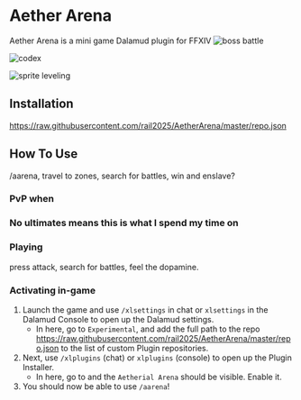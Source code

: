 # Aether Arena

Aether Arena is a mini game Dalamud plugin for FFXIV
![boss battle](https://github.com/user-attachments/assets/07299d89-6eba-490b-b100-99f25c0928bd)

![codex](https://github.com/user-attachments/assets/c9b61e43-f66f-4e02-8a89-f2cbcbb6590f)

![sprite leveling](https://github.com/user-attachments/assets/4e641534-c677-4256-bd0f-82521adad2ab)




## Installation

https://raw.githubusercontent.com/rail2025/AetherArena/master/repo.json
## How To Use
/aarena, travel to zones, search for battles, win and enslave?
### PvP when


### No ultimates means this is what I spend my time on


### Playing

press attack, search for battles, feel the dopamine.

### Activating in-game

1. Launch the game and use `/xlsettings` in chat or `xlsettings` in the Dalamud Console to open up the Dalamud settings.
    * In here, go to `Experimental`, and add the full path to the repo https://raw.githubusercontent.com/rail2025/AetherArena/master/repo.json to the list of custom Plugin repositories.
2. Next, use `/xlplugins` (chat) or `xlplugins` (console) to open up the Plugin Installer.
    * In here, go to and the `Aetherial Arena` should be visible. Enable it.
3. You should now be able to use `/aarena`!
